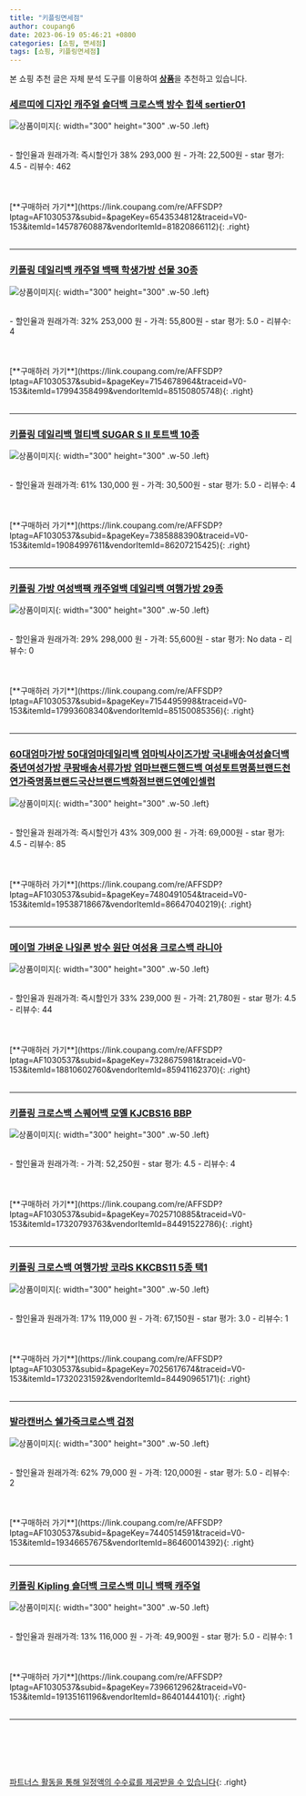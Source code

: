 ```yaml
---
title: "키플링면세점"
author: coupang6
date: 2023-06-19 05:46:21 +0800
categories: [쇼핑, 면세점]
tags: [쇼핑, 키플링면세점]
---
```


본 쇼핑 추천 글은 자체 분석 도구를 이용하여 [**상품**](https://link.coupang.com/a/bao1ui)을 추천하고 있습니다.

### [세르띠에 디자인 캐주얼 숄더백 크로스백 방수 힙색 sertier01](https://link.coupang.com/re/AFFSDP?lptag=AF1030537&subid=&pageKey=6543534812&traceid=V0-153&itemId=14578760887&vendorItemId=81820866112)

![상품이미지](https://thumbnail8.coupangcdn.com/thumbnails/remote/230x230ex/image/vendor_inventory/5935/e768626b46b893c277b61d47cdcb2cb4f1e2db7414ea565d103545ab89d6.jpg){: width="300" height="300" .w-50 .left}


<br>
- 할인율과 원래가격: 즉시할인가 38%  293,000   원
- 가격: 22,500원
- star 평가: 4.5
- 리뷰수: 462
<br>
<br>
<br>
<br>
[**구매하러 가기**](https://link.coupang.com/re/AFFSDP?lptag=AF1030537&subid=&pageKey=6543534812&traceid=V0-153&itemId=14578760887&vendorItemId=81820866112){: .right}
<br>
<br>

---

### [키플링 데일리백 캐주얼 백팩 학생가방 선물 30종](https://link.coupang.com/re/AFFSDP?lptag=AF1030537&subid=&pageKey=7154678964&traceid=V0-153&itemId=17994358499&vendorItemId=85150805748)

![상품이미지](https://thumbnail10.coupangcdn.com/thumbnails/remote/230x230ex/image/vendor_inventory/7a46/30cf3af86004270be0f922857f567fc9849d4086e038375006e3229baf33.jpg){: width="300" height="300" .w-50 .left}


<br>
- 할인율과 원래가격: 32%  253,000   원
- 가격: 55,800원
- star 평가: 5.0
- 리뷰수: 4
<br>
<br>
<br>
<br>
[**구매하러 가기**](https://link.coupang.com/re/AFFSDP?lptag=AF1030537&subid=&pageKey=7154678964&traceid=V0-153&itemId=17994358499&vendorItemId=85150805748){: .right}
<br>
<br>

---

### [키플링 데일리백 멀티백 SUGAR S II 토트백 10종](https://link.coupang.com/re/AFFSDP?lptag=AF1030537&subid=&pageKey=7385888390&traceid=V0-153&itemId=19084997611&vendorItemId=86207215425)

![상품이미지](https://thumbnail8.coupangcdn.com/thumbnails/remote/230x230ex/image/vendor_inventory/1663/703687dde4bd114735c5c1693217714174efc29e42d2b18c8174fce7b54c.jpg){: width="300" height="300" .w-50 .left}


<br>
- 할인율과 원래가격: 61%  130,000   원
- 가격: 30,500원
- star 평가: 5.0
- 리뷰수: 4
<br>
<br>
<br>
<br>
[**구매하러 가기**](https://link.coupang.com/re/AFFSDP?lptag=AF1030537&subid=&pageKey=7385888390&traceid=V0-153&itemId=19084997611&vendorItemId=86207215425){: .right}
<br>
<br>

---

### [키플링 가방 여성백팩 캐주얼백 데일리백 여행가방 29종](https://link.coupang.com/re/AFFSDP?lptag=AF1030537&subid=&pageKey=7154495998&traceid=V0-153&itemId=17993608340&vendorItemId=85150085356)

![상품이미지](https://thumbnail10.coupangcdn.com/thumbnails/remote/230x230ex/image/vendor_inventory/1ab9/f7b359b5288d66e06adb85779acbafaf60783424c1601c3062b43a71599b.jpg){: width="300" height="300" .w-50 .left}


<br>
- 할인율과 원래가격: 29%  298,000   원
- 가격: 55,600원
- star 평가: No data
- 리뷰수: 0
<br>
<br>
<br>
<br>
[**구매하러 가기**](https://link.coupang.com/re/AFFSDP?lptag=AF1030537&subid=&pageKey=7154495998&traceid=V0-153&itemId=17993608340&vendorItemId=85150085356){: .right}
<br>
<br>

---

### [60대엄마가방 50대엄마데일리백 엄마빅사이즈가방 국내배송여성숄더백 중년여성가방 쿠팡배송서류가방 엄마브랜드핸드백 여성토트명품브랜드천연가죽명품브랜드국산브랜드백화점브랜드연예인셀럽](https://link.coupang.com/re/AFFSDP?lptag=AF1030537&subid=&pageKey=7480491054&traceid=V0-153&itemId=19538718667&vendorItemId=86647040219)

![상품이미지](https://thumbnail6.coupangcdn.com/thumbnails/remote/230x230ex/image/vendor_inventory/ad9f/af0a4579e09e711970be3ac11b2f0115900060fc902e2beddd275ce453f0.JPG){: width="300" height="300" .w-50 .left}


<br>
- 할인율과 원래가격: 즉시할인가 43%  309,000   원
- 가격: 69,000원
- star 평가: 4.5
- 리뷰수: 85
<br>
<br>
<br>
<br>
[**구매하러 가기**](https://link.coupang.com/re/AFFSDP?lptag=AF1030537&subid=&pageKey=7480491054&traceid=V0-153&itemId=19538718667&vendorItemId=86647040219){: .right}
<br>
<br>

---

### [메이멀 가벼운 나일론 방수 원단 여성용 크로스백 라니아](https://link.coupang.com/re/AFFSDP?lptag=AF1030537&subid=&pageKey=7328675981&traceid=V0-153&itemId=18810602760&vendorItemId=85941162370)

![상품이미지](https://thumbnail9.coupangcdn.com/thumbnails/remote/230x230ex/image/vendor_inventory/34f9/ff2064dfb2bd90079ee7ddf82329692147db583df96e6b4b2eed864b801c.jpg){: width="300" height="300" .w-50 .left}


<br>
- 할인율과 원래가격: 즉시할인가 33%  239,000   원
- 가격: 21,780원
- star 평가: 4.5
- 리뷰수: 44
<br>
<br>
<br>
<br>
[**구매하러 가기**](https://link.coupang.com/re/AFFSDP?lptag=AF1030537&subid=&pageKey=7328675981&traceid=V0-153&itemId=18810602760&vendorItemId=85941162370){: .right}
<br>
<br>

---

### [키플링 크로스백 스퀘어백 모옐 KJCBS16 BBP](https://link.coupang.com/re/AFFSDP?lptag=AF1030537&subid=&pageKey=7025710885&traceid=V0-153&itemId=17320793763&vendorItemId=84491522786)

![상품이미지](https://thumbnail6.coupangcdn.com/thumbnails/remote/230x230ex/image/vendor_inventory/3699/6f4ead49094e0f6958a77acbacd4624f2e455d88f316270289a44f93beaa.jpg){: width="300" height="300" .w-50 .left}


<br>
- 할인율과 원래가격: 
- 가격: 52,250원
- star 평가: 4.5
- 리뷰수: 4
<br>
<br>
<br>
<br>
[**구매하러 가기**](https://link.coupang.com/re/AFFSDP?lptag=AF1030537&subid=&pageKey=7025710885&traceid=V0-153&itemId=17320793763&vendorItemId=84491522786){: .right}
<br>
<br>

---

### [키플링 크로스백 여행가방 코라S KKCBS11 5종 택1](https://link.coupang.com/re/AFFSDP?lptag=AF1030537&subid=&pageKey=7025617674&traceid=V0-153&itemId=17320231592&vendorItemId=84490965171)

![상품이미지](https://thumbnail9.coupangcdn.com/thumbnails/remote/230x230ex/image/vendor_inventory/7d81/fa9b3f747937ea9d69e60526a2fded3a45afebf4f74d91439097b6016ac1.jpg){: width="300" height="300" .w-50 .left}


<br>
- 할인율과 원래가격: 17%  119,000   원
- 가격: 67,150원
- star 평가: 3.0
- 리뷰수: 1
<br>
<br>
<br>
<br>
[**구매하러 가기**](https://link.coupang.com/re/AFFSDP?lptag=AF1030537&subid=&pageKey=7025617674&traceid=V0-153&itemId=17320231592&vendorItemId=84490965171){: .right}
<br>
<br>

---

### [발라캔버스 쉘가죽크로스백 검정](https://link.coupang.com/re/AFFSDP?lptag=AF1030537&subid=&pageKey=7440514591&traceid=V0-153&itemId=19346657675&vendorItemId=86460014392)

![상품이미지](https://thumbnail7.coupangcdn.com/thumbnails/remote/230x230ex/image/vendor_inventory/2a7a/2f3bd0e7fe05431814041302fa7a77ea07b97f95987573ee21d16a2460c3.jpg){: width="300" height="300" .w-50 .left}


<br>
- 할인율과 원래가격: 62%  79,000   원
- 가격: 120,000원
- star 평가: 5.0
- 리뷰수: 2
<br>
<br>
<br>
<br>
[**구매하러 가기**](https://link.coupang.com/re/AFFSDP?lptag=AF1030537&subid=&pageKey=7440514591&traceid=V0-153&itemId=19346657675&vendorItemId=86460014392){: .right}
<br>
<br>

---

### [키플링 Kipling 숄더백 크로스백 미니 백팩 캐주얼](https://link.coupang.com/re/AFFSDP?lptag=AF1030537&subid=&pageKey=7396612962&traceid=V0-153&itemId=19135161196&vendorItemId=86401444101)

![상품이미지](https://thumbnail7.coupangcdn.com/thumbnails/remote/230x230ex/image/vendor_inventory/c28f/e49389accbd957fc556d2d9549a185701fdc8c6895caf12712216a3b9a2e.jpeg){: width="300" height="300" .w-50 .left}


<br>
- 할인율과 원래가격: 13%  116,000   원
- 가격: 49,900원
- star 평가: 5.0
- 리뷰수: 1
<br>
<br>
<br>
<br>
[**구매하러 가기**](https://link.coupang.com/re/AFFSDP?lptag=AF1030537&subid=&pageKey=7396612962&traceid=V0-153&itemId=19135161196&vendorItemId=86401444101){: .right}
<br>
<br>

---
<br><br><br><br><br> [파트너스 활동을 통해 일정액의 수수료를 제공받을 수 있습니다](https://link.coupang.com/a/bao1ui){: .right}